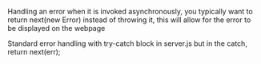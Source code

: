 Handling an error when it is invoked asynchronously, you typically want to return next(new Error) instead of throwing it, this will allow for the error to be displayed on the webpage

Standard error handling with try-catch block in server.js
but in the catch, return next(err);

